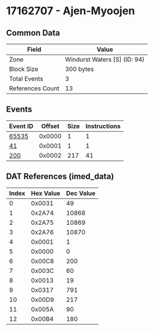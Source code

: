 # 17162707 - Ajen-Myoojen

## Common Data

| Field            | Value                        |
|------------------|------------------------------|
| Zone             | Windurst Waters [S] (ID: 94) |
| Block Size       | 300 bytes                    |
| Total Events     | 3                            |
| References Count | 13                           |

## Events

| Event ID            | Offset   |   Size |   Instructions |
|---------------------|----------|--------|----------------|
| [65535](./65535.md) | 0x0000   |      1 |              1 |
| [41](./41.md)       | 0x0001   |      1 |              1 |
| [200](./200.md)     | 0x0002   |    217 |             41 |

## DAT References (imed_data)

|   Index | Hex Value   |   Dec Value |
|---------|-------------|-------------|
|       0 | 0x0031      |          49 |
|       1 | 0x2A74      |       10868 |
|       2 | 0x2A75      |       10869 |
|       3 | 0x2A76      |       10870 |
|       4 | 0x0001      |           1 |
|       5 | 0x0000      |           0 |
|       6 | 0x00C8      |         200 |
|       7 | 0x003C      |          60 |
|       8 | 0x0013      |          19 |
|       9 | 0x0317      |         791 |
|      10 | 0x00D9      |         217 |
|      11 | 0x005A      |          90 |
|      12 | 0x00B4      |         180 |
